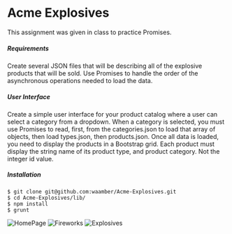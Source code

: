 # Acme Explosives

This assignment was given in class to practice Promises.

##### Requirements
Create several JSON files that will be describing all of the explosive products that will be sold. Use Promises to handle the order of the asynchronous operations needed to load the data.

##### User Interface
Create a simple user interface for your product catalog where a user can select a category from a dropdown. When a category is selected, you must use Promises to read, first, from the categories.json to load that array of objects, then load types.json, then products.json.
Once all data is loaded, you need to display the products in a Bootstrap grid. Each product must display the string name of its product type, and product category. Not the integer id value.

##### Installation
```
$ git clone git@github.com:waamber/Acme-Explosives.git
$ cd Acme-Explosives/lib/
$ npm install
$ grunt
```


![HomePage](https://imgur.com/ugpcuYO)
![Fireworks](https://imgur.com/8T32DEq)
![Explosives](https://imgur.com/WDwtIj6)

